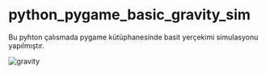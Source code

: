 # python_pygame_basic_gravity_sim

Bu pyhton çalısmada pygame kütüphanesinde basit yerçekimi simulasyonu yapılmıştır.

![gravity](https://user-images.githubusercontent.com/74815003/129388671-f0a722b1-982f-4f6c-ba78-132794d5ad45.gif)
